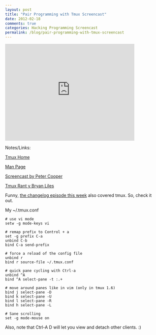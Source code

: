 ```yaml
---
layout: post
title: "Pair Programming with Tmux Screencast"
date: 2012-02-18
comments: true
categories: Hacking Programming Screencast
permalink: /blog/pair-programming-with-tmux-screencast
---
```


<iframe width="420" height="315" src="http://www.youtube.com/embed/za8FMIWYtUc" frameborder="0" allowfullscreen></iframe>

Notes/Links:
  
<a href="http://tmux.sourceforge.net/" target="_blank">Tmux Home</a>

<a href="http://www.openbsd.org/cgi-bin/man.cgi?query=tmux" target="_blank">Man Page</a>

<a href="http://peterc.org/blog/2010/216-tmux.html" target="_blank">Screencast by Peter Cooper</a>

<a href="http://smartic.us/2010/11/30/a-tmux-rant-or-a-drunken-ramble-by-bryanl-you-pick/" target="_blank">Tmux Rant y Bryan Liles</a>

Funny, <a href="http://thechangelog.com/post/17827235767/episode-0-7-3-tmux-with-brian-hogan-and-josh-clayton" target="_blank">the changelog episode this week</a> also covered tmux. So, check it out.

My ~/.tmux.conf

```
# use vi mode
setw -g mode-keys vi

# remap prefix to Control + a
set -g prefix C-a
unbind C-b
bind C-a send-prefix

# force a reload of the config file
unbind r
bind r source-file ~/.tmux.conf

# quick pane cycling with Ctrl-a
unbind ^A
bind ^A select-pane -t :.+

# move around panes like in vim (only in tmux 1.6)
bind j select-pane -D
bind k select-pane -U
bind l select-pane -R
bind h select-pane -L

# Sane scrolling
set -g mode-mouse on
```

Also, note that Ctrl-A D will let you view and detach other clients. :)
